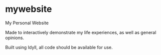 # mywebsite
My Personal Website

Made to interactively demonstrate my life experiences, as well as general opinions.

Built using Idyll, all code should be available for use.
